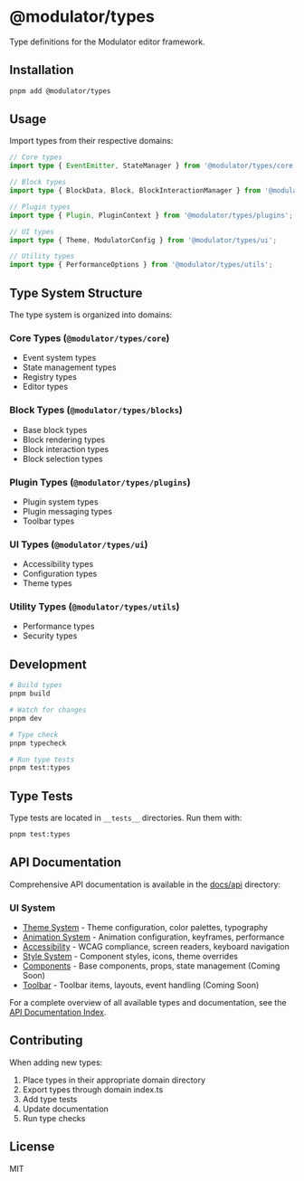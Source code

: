 # @modulator/types

Type definitions for the Modulator editor framework.

## Installation

```bash
pnpm add @modulator/types
```

## Usage

Import types from their respective domains:

```typescript
// Core types
import type { EventEmitter, StateManager } from '@modulator/types/core';

// Block types
import type { BlockData, Block, BlockInteractionManager } from '@modulator/types/blocks';

// Plugin types
import type { Plugin, PluginContext } from '@modulator/types/plugins';

// UI types
import type { Theme, ModulatorConfig } from '@modulator/types/ui';

// Utility types
import type { PerformanceOptions } from '@modulator/types/utils';
```

## Type System Structure

The type system is organized into domains:

### Core Types (`@modulator/types/core`)

- Event system types
- State management types
- Registry types
- Editor types

### Block Types (`@modulator/types/blocks`)

- Base block types
- Block rendering types
- Block interaction types
- Block selection types

### Plugin Types (`@modulator/types/plugins`)

- Plugin system types
- Plugin messaging types
- Toolbar types

### UI Types (`@modulator/types/ui`)

- Accessibility types
- Configuration types
- Theme types

### Utility Types (`@modulator/types/utils`)

- Performance types
- Security types

## Development

```bash
# Build types
pnpm build

# Watch for changes
pnpm dev

# Type check
pnpm typecheck

# Run type tests
pnpm test:types
```

## Type Tests

Type tests are located in `__tests__` directories. Run them with:

```bash
pnpm test:types
```

## API Documentation

Comprehensive API documentation is available in the [docs/api](./docs/api) directory:

### UI System
- [Theme System](./docs/api/theme.md) - Theme configuration, color palettes, typography
- [Animation System](./docs/api/animation.md) - Animation configuration, keyframes, performance
- [Accessibility](./docs/api/accessibility.md) - WCAG compliance, screen readers, keyboard navigation
- [Style System](./docs/api/styles.md) - Component styles, icons, theme overrides
- [Components](./docs/api/components.md) - Base components, props, state management (Coming Soon)
- [Toolbar](./docs/api/toolbar.md) - Toolbar items, layouts, event handling (Coming Soon)

For a complete overview of all available types and documentation, see the [API Documentation Index](./docs/api/README.md).

## Contributing

When adding new types:

1. Place types in their appropriate domain directory
2. Export types through domain index.ts
3. Add type tests
4. Update documentation
5. Run type checks

## License

MIT
